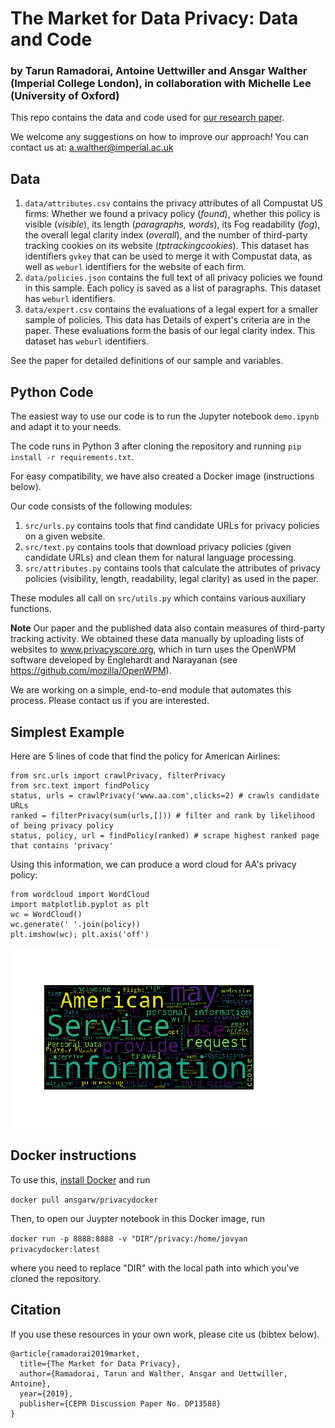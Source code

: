 # The Market for Data Privacy: Data and Code

### by Tarun Ramadorai, Antoine Uettwiller and Ansgar Walther (Imperial College London), in collaboration with Michelle Lee (University of Oxford)

This repo contains the data and code used for [our research paper](https://www.ssrn.com/abstract=3352175).

We welcome any suggestions on how to improve our approach! You can contact us at: a.walther@imperial.ac.uk

## Data
1. `data/attributes.csv` contains the privacy attributes of all Compustat US firms: Whether we found a privacy policy (*found*), whether this policy is visible (*visible*), its length (*paragraphs, words*), its Fog readability (*fog*), the overall legal clarity index (*overall*), and the number of third-party tracking cookies on its website (*tptrackingcookies*). This dataset has identifiers `gvkey` that can be used to merge it with Compustat data, as well as `weburl` identifiers for the website of each firm. 
2. `data/policies.json` contains the full text of all privacy policies we found in this sample. Each policy is saved as a list of paragraphs. This dataset has `weburl` identifiers.
3. `data/expert.csv` contains the evaluations of a legal expert for a smaller sample of policies. This data has 
Details of expert's criteria are in the paper.
These evaluations form the basis of our legal clarity index. This dataset has `weburl` identifiers.

See the paper for detailed definitions of our sample and variables. 

## Python Code
The easiest way to use our code is to run the Jupyter notebook `demo.ipynb` and adapt it to your needs.

The code runs in Python 3 after cloning the repository and running `pip install -r requirements.txt`. 

For easy compatibility, we have also created a Docker image (instructions below). 

Our code consists of the following modules:
1. `src/urls.py` contains tools that find candidate URLs for privacy policies on a given website.
2. `src/text.py` contains tools that download privacy policies (given candidate URLs) and clean them for natural language processing. 
3. `src/attributes.py` contains tools that calculate the attributes of privacy policies (visibility, length, readability, legal clarity) as used in the paper.

These modules all call on `src/utils.py` which contains various auxiliary functions.

**Note** Our paper and the published data also contain measures of third-party tracking activity. 
We obtained these data manually by uploading lists of websites to www.privacyscore.org, 
which in turn uses the OpenWPM software developed by Englehardt and Narayanan (see https://github.com/mozilla/OpenWPM). 

We are working on a simple, end-to-end module that automates this process. Please contact us if you are interested.

## Simplest Example
Here are 5 lines of code that find the policy for American Airlines:

```
from src.urls import crawlPrivacy, filterPrivacy
from src.text import findPolicy
status, urls = crawlPrivacy('www.aa.com',clicks=2) # crawls candidate URLs
ranked = filterPrivacy(sum(urls,[])) # filter and rank by likelihood of being privacy policy
status, policy, url = findPolicy(ranked) # scrape highest ranked page that contains 'privacy'
```

Using this information, we can produce a word cloud for AA's privacy policy:
``` 
from wordcloud import WordCloud
import matplotlib.pyplot as plt
wc = WordCloud()
wc.generate(' '.join(policy))
plt.imshow(wc); plt.axis('off')
```

![wordcloud](aa_wc.png)

## Docker instructions

To use this, [install Docker](https://docs.docker.com) 
and run

```docker pull ansgarw/privacydocker```

Then, to open our Juypter notebook in this Docker image, run

```docker run -p 8888:8888 -v "DIR"/privacy:/home/jovyan privacydocker:latest```

where you need to replace "DIR" with the local path into which you've cloned the repository.


## Citation

If you use these resources in your own work, please cite us (bibtex below).

```
@article{ramadorai2019market,
  title={The Market for Data Privacy},
  author={Ramadorai, Tarun and Walther, Ansgar and Uettwiller, Antoine},
  year={2019},
  publisher={CEPR Discussion Paper No. DP13588}
}
```
